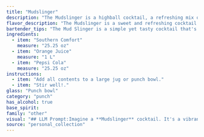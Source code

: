 ```yaml
---
title: "Mudslinger"
description: "The Mudslinger is a highball cocktail, a refreshing mix of spirits, juices, and soda. Its origin is likely a Southern US invention, drawing inspiration from the region's love for sweet, easy-drinking drinks.  The combination of Southern Comfort's whiskey base with citrus and cola is a classic example of this style. "
flavor_description: "The Mudslinger is a sweet and refreshing cocktail with a unique balance of flavors.  Southern Comfort's spiced peach notes blend with the tangy citrus of orange juice and the bubbly cola, creating a complex sweetness.  The Pepsi Cola adds a touch of bitterness, while the orange juice provides a refreshing acidity.  Overall, it's a smooth and easy-drinking cocktail perfect for casual occasions. "
bartender_tips: "The Mud Slinger is a simple yet tasty cocktail that's easy to make.  The key is balance -  don't overdo the Southern Comfort, as it can easily overpower the drink.  Use fresh-squeezed orange juice whenever possible, and chill the cola for a refreshing experience.  A good muddler can help with the orange slices, but a bar spoon will do in a pinch.  Don't forget the ice!  "
ingredients:
  - item: "Southern Comfort"
    measure: "25.25 oz"
  - item: "Orange Juice"
    measure: "1 L"
  - item: "Pepsi Cola"
    measure: "25.25 oz"
instructions:
  - item: "Add all contents to a large jug or punch bowl."
  - item: "Stir well!."
glass: "Punch bowl"
category: "punch"
has_alcohol: true
base_spirit:
family: "other"
visual: "## LLM Prompt:Imagine a **Mudslinger** cocktail. It's a vibrant, layered concoction with a **rich orange hue** at the bottom, gradually transitioning to a **deep brown** towards the top. Describe the **texture** of the cocktail. Is it **smooth and silky** or **fizzy and bubbly**? Are there **distinct layers** visible, or does it blend into a **uniform color**? Finally, mention any **decorative elements** that could enhance the visual appeal. Would it be garnished with a **citrus wedge**, a **maraschino cherry**, or something more **unexpected**? Remember to capture the **essence** of the Mudslinger's **visual charm**, using descriptive language that evokes its **flavorful appearance**. "
source: "personal_collection"
---
```


